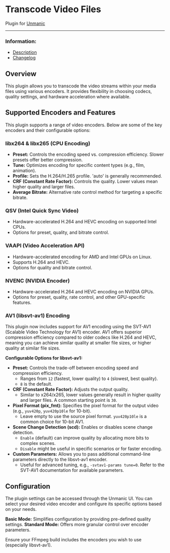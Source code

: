 # Transcode Video Files
Plugin for [Unmanic](https://github.com/Unmanic)

---

### Information:

- [Description](description.md)
- [Changelog](changelog.md)

## Overview

This plugin allows you to transcode the video streams within your media files using various encoders. It provides flexibility in choosing codecs, quality settings, and hardware acceleration where available.

## Supported Encoders and Features

This plugin supports a range of video encoders. Below are some of the key encoders and their configurable options:

### libx264 & libx265 (CPU Encoding)
- **Preset:** Controls the encoding speed vs. compression efficiency. Slower presets offer better compression.
- **Tune:** Optimizes encoding for specific content types (e.g., film, animation).
- **Profile:** Sets the H.264/H.265 profile. 'auto' is generally recommended.
- **CRF (Constant Rate Factor):** Controls the quality. Lower values mean higher quality and larger files.
- **Average Bitrate:** Alternative rate control method for targeting a specific bitrate.

### QSV (Intel Quick Sync Video)
- Hardware-accelerated H.264 and HEVC encoding on supported Intel CPUs.
- Options for preset, quality, and bitrate control.

### VAAPI (Video Acceleration API)
- Hardware-accelerated encoding for AMD and Intel GPUs on Linux.
- Supports H.264 and HEVC.
- Options for quality and bitrate control.

### NVENC (NVIDIA Encoder)
- Hardware-accelerated H.264 and HEVC encoding on NVIDIA GPUs.
- Options for preset, quality, rate control, and other GPU-specific features.

### AV1 (libsvt-av1) Encoding
This plugin now includes support for AV1 encoding using the SVT-AV1 (Scalable Video Technology for AV1) encoder. AV1 offers superior compression efficiency compared to older codecs like H.264 and HEVC, meaning you can achieve similar quality at smaller file sizes, or higher quality at similar file sizes.

**Configurable Options for libsvt-av1:**

*   **Preset:** Controls the trade-off between encoding speed and compression efficiency.
    *   Ranges from `12` (fastest, lower quality) to `4` (slowest, best quality).
    *   `8` is the default.
*   **CRF (Constant Rate Factor):** Adjusts the output quality.
    *   Similar to x264/x265, lower values generally result in higher quality and larger files. A common starting point is `30`.
*   **Pixel Format (pix_fmt):** Specifies the pixel format for the output video (e.g., `yuv420p`, `yuv420p10le` for 10-bit).
    *   Leave empty to use the source pixel format. `yuv420p10le` is a common choice for 10-bit AV1.
*   **Scene Change Detection (scd):** Enables or disables scene change detection.
    *   `Enable` (default) can improve quality by allocating more bits to complex scenes.
    *   `Disable` might be useful in specific scenarios or for faster encoding.
*   **Custom Parameters:** Allows you to pass additional command-line parameters directly to the libsvt-av1 encoder.
    *   Useful for advanced tuning, e.g., `-svtav1-params tune=0`. Refer to the SVT-AV1 documentation for available parameters.

## Configuration
The plugin settings can be accessed through the Unmanic UI. You can select your desired video encoder and configure its specific options based on your needs.

**Basic Mode:** Simplifies configuration by providing pre-defined quality settings.
**Standard Mode:** Offers more granular control over encoder parameters.

Ensure your FFmpeg build includes the encoders you wish to use (especially libsvt-av1).
